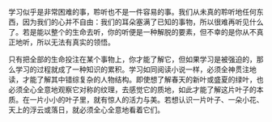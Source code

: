 学习似乎是非常困难的事，聆听也不是一件容易的事。我们从未真的聆听地任何东西，因为我们的心并不自由：我们的耳朵塞满了已知的事物，所以很难再听见什么了。若是能以整个的生命去听，你的听便是一种解脱的要素，但不幸的是你从不真正地听，所以无法有真实的领悟。

只有把全部的生命投注在某个事物上，你才能了解它，但如果学习是被强迫的，那么学习的过程就成了一种知识的累积。学习如同阅读小说一样，必须全神贯注地读，才能了解其中错综复杂的人物结构。即使想了解春天的新叶或盛夏的绿叶，也必须全心全意地观察它对称的纹理，去感觉它的质地，如此才能了解这片叶子的本质。在一片小小的叶子里，就有惊人的活力与美。若想认识一片叶子、一朵小花、天上的浮云或落日，就必须全心全意地看着它们。
